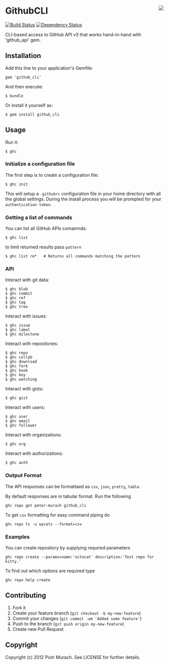 # GithubCLI<img src="https://github.com/peter-murach/github_cli/raw/master/ghc_logo.png" align="right" />
[![Build Status](https://secure.travis-ci.org/peter-murach/github_cli.png?branch=master)][travis] [![Dependency Status](https://gemnasium.com/peter-murach/github_cli.png?travis)][gemnasium]

[travis]: http://travis-ci.org/peter-murach/github_cli
[gemnasium]: https://gemnasium.com/peter-murach/github_cli

CLI-based access to GitHub API v3 that works hand-in-hand with 'github_api' gem.

## Installation

Add this line to your application's Gemfile:

    gem 'github_cli'

And then execute:

    $ bundle

Or install it yourself as:

    $ gem install github_cli

## Usage

Run it:

```shell
$ ghc
```

### Initialize a configuration file

The first step is to create a configuration file:

```shell
$ ghc init
```

This will setup a `.githubrc` configuration file in your home directory with
all the global settings. During the install process you will be prompted for your
`authentication token`.

### Getting a list of commands

You can list all GitHub APIs comamnds:

```shell
$ ghc list
```

to limit returned results pass `pattern`

```shell
$ ghc list re*   # Returns all commands matching the pattern
```

### API

Interact with git data:

```shell
$ ghc blob
$ ghc commit
$ ghc ref
$ ghc tag
$ ghc tree
```

Interact with issues:

```shell
$ ghc issue
$ ghc label
$ ghc milestone
```

Interact with repositories:

```shell
$ ghc repo
$ ghc collab
$ ghc download
$ ghc fork
$ ghc hook
$ ghc key
$ ghc watching
```

Interact with gists:

```shell
$ ghc gist
```

Interact with users:

```shell
$ ghc user
$ ghc email
$ ghc follower
```

Interact with organizations:

```shell
$ ghc org
```

Interact with authorizations:

```shell
$ ghc auth
```

### Output Format

The API responses can be formattaed as `csv`, `json`, `pretty`, `table`.

By default responses are in tabular format. Run the following

```shell
ghc repo get peter-murach github_cli
```

To get `csv` formatting for easy command piping do

```shell
ghc repo ls -u wycats --format=csv
```

### Examples

You can create repository by supplying required parameters

```shell
ghc repo create --params=name:'octocat' description:'Test repo for kitty.'
```

To find out which options are required type

```shell
ghc repo help create
```

## Contributing

1. Fork it
2. Create your feature branch (`git checkout -b my-new-feature`)
3. Commit your changes (`git commit -am 'Added some feature'`)
4. Push to the branch (`git push origin my-new-feature`)
5. Create new Pull Request

## Copyright

Copyright (c) 2012 Piotr Murach. See LICENSE for further details.

